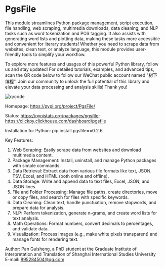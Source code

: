 # PgsFile
This module streamlines Python package management, script execution, file handling, web scraping, multimedia downloads, data cleaning, and NLP tasks such as word tokenization and POS tagging. It also assists with generating word lists and plotting data, making these tasks more accessible and convenient for literary students!
Whether you need to scrape data from websites, clean text, or analyze language, this module provides user-friendly tools to simplify your workflow.

To explore more features and usages of this powerful Python library, follow us and stay updated! For detailed tutorials, examples, and advanced tips, scan the QR code below to follow our WeChat public account named "树下编程". Join our community to unlock the full potential of this library and elevate your data processing and analysis skills! Thank you!

![qrcode](https://github.com/user-attachments/assets/9dfdcc18-a699-471a-b660-2aeae88cbdd2)



Homepage: 
https://pypi.org/project/PgsFile/

Status: 
https://pypistats.org/packages/pgsfile; 
https://clickpy.clickhouse.com/dashboard/pgsfile

Installation for Python: 
pip install pgsfile==0.2.6

Key Features:
1. Web Scraping: Easily scrape data from websites and download multimedia content.
2. Package Management: Install, uninstall, and manage Python packages with simple commands.
3. Data Retrieval: Extract data from various file formats like text, JSON, TSV, Excel, and HTML (both online and offline).
4. Data Storage: Write and append data to text files, Excel, JSON, and JSON lines.
5. File and Folder Processing: Manage file paths, create directories, move or copy files, and search for files with specific keywords.
6. Data Cleaning: Clean text, handle punctuation, remove stopwords, and prepare data for analysis.
7. NLP: Perform tokenization, generate n-grams, and create word lists for text analysis.
8. Math Operations: Format numbers, convert decimals to percentages, and validate data.
9. Visualization: Process images (e.g., make white pixels transparent) and manage fonts for rendering text.

Author: Pan Guisheng, a PhD student at the Graduate Institute of Interpretation and Translation of Shanghai International Studies University E-mail: 895284504@qq.com
